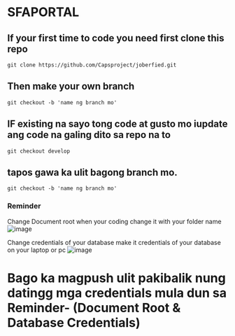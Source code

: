 # SFAPORTAL
## If your first time to code you need first clone this repo
```
git clone https://github.com/Capsproject/joberfied.git
```

## Then make your own branch
```
git checkout -b 'name ng branch mo'
```

## IF existing na sayo tong code at gusto mo iupdate ang code na galing dito sa repo na to 
```
git checkout develop
```
## tapos gawa ka ulit bagong branch mo.
```
git checkout -b 'name ng branch mo'
```
### Reminder
Change Document root when your coding change it with your folder name
![image](https://github.com/Capsproject/joberfied/assets/102800815/ea56791f-32a4-40c3-9083-66aa5f1bf811)

Change credentials of your database make it credentials of your database on your laptop or pc
![image](https://github.com/Capsproject/joberfied/assets/102800815/34e20e6f-e3d5-4759-8c01-1d21328a11de)

# Bago ka magpush ulit pakibalik nung datingg mga credentials mula dun sa Reminder- (Document Root & Database Credentials)



